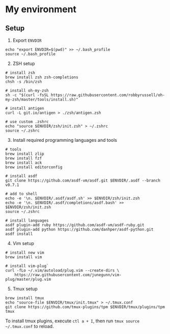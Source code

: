 # My environment

## Setup

1. Export `ENVDIR`

```shell
echo "export ENVDIR=$(pwd)" >> ~/.bash_profile
source ~/.bash_profile
```

2. ZSH setup

```shell
# install zsh
brew install zsh zsh-completions
chsh -s /bin/zsh

# install oh-my-zsh
sh -c "$(curl -fsSL https://raw.githubusercontent.com/robbyrussell/oh-my-zsh/master/tools/install.sh)"

# install antigen
curl -L git.io/antigen > ./zsh/antigen.zsh

# use custom .zshrc
echo "source $ENVDIR/zsh/init.zsh" > ~/.zshrc
source ~/.zshrc
```

3. Install required programming languages and tools

```shell
# tools
brew install zlip
brew install fzf
brew install ack
brew install editorconfig

# install asdf
git clone https://github.com/asdf-vm/asdf.git $ENVDIR/.asdf --branch v0.7.1

# add to shell
echo -e '\n. $ENVDIR/.asdf/asdf.sh' >> $ENVDIR/zsh/init.zsh
echo -e '\n. $ENVDIR/.asdf/completions/asdf.bash' >> $ENVDIR/zsh/init.zsh
source ~/.zshrc

# install languages
asdf plugin-add ruby https://github.com/asdf-vm/asdf-ruby.git
asdf plugin-add python https://github.com/danhper/asdf-python.git
asdf install

```

4. Vim setup

```shell
# install new vim
brew install vim

# install vim-plug`
curl -fLo ~/.vim/autoload/plug.vim --create-dirs \
    https://raw.githubusercontent.com/junegunn/vim-plug/master/plug.vim
```

5. Tmux setup

```shell
brew install tmux
echo "source-file $ENVDIR/tmux/init.tmux" > ~/.tmux.conf
git clone https://github.com/tmux-plugins/tpm $ENVDIR/tmux/plugins/tpm
tmux
```

To install tmux plugins, execute `ctl a + I`, then run `tmux source ~/.tmux.conf` to reload.
